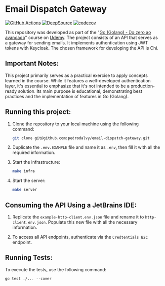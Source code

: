 # Email Dispatch Gateway

[![GitHub Actions][github-image]][github-url]
[![DeepSource][deepsource-image]][deepsource-url]
[![codecov][codecov-image]][codecov-url]

This repository was developed as part of the
"[Go (Golang) - Do zero ao avançado](https://www.udemy.com/course/golang-do-zero-ao-avancado/)" course
on [Udemy](https://www.udemy.com/). The project consists of an API that serves as a gateway for sending emails. It
implements authentication using JWT tokens with Keycloak. The chosen framework for developing the API is Chi.

## Important Notes:

This project primarily serves as a practical exercise to apply concepts learned in the course. While it features a
well-developed authentication layer, it's essential to emphasize that it's not intended to be a production-ready
solution. Its main purpose is educational, demonstrating best practices and the implementation of features in Go 
(Golang).

## Running this project:

1. Clone the repository to your local machine using the following command:
    ```sh
    git clone git@github.com:pedrodalvy/email-dispatch-gateway.git
    ```

2. Duplicate the `.env.EXAMPLE` file and name it as `.env`, then fill it with all the required information.

3. Start the infrastructure:
    ```sh
    make infra
    ```

4. Start the server:
    ```sh
    make server
    ```

## Consuming the API Using a JetBrains IDE:

1. Replicate the `example-http-client.env.json` file and rename it to `http-client.env.json`. Populate this new file
with all the necessary information.

2. To access all API endpoints, authenticate via the `Credtentials B2C` endpoint.

## Running Tests:

To execute the tests, use the following command:
```shell
go test ./... --cover
```

[github-image]: https://github.com/pedrodalvy/email-dispatch-gateway/actions/workflows/go.yml/badge.svg
[github-url]: https://github.com/pedrodalvy/email-dispatch-gateway/actions
[codecov-image]: https://codecov.io/gh/pedrodalvy/email-dispatch-gateway/graph/badge.svg?token=6AjHYduoTR
[codecov-url]: https://codecov.io/gh/pedrodalvy/email-dispatch-gateway
[deepsource-image]: https://app.deepsource.com/gh/pedrodalvy/email-dispatch-gateway.svg/?label=active+issues&show_trend=false&token=5my1B2qxqBG--6Jc2-xyfFOv
[deepsource-url]: https://app.deepsource.com/gh/pedrodalvy/email-dispatch-gateway/

